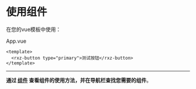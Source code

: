 # 使用组件

在您的vue模板中使用：

App.vue

``` vue
<template>
  <rxz-button type="primary">测试按钮</rxz-button>
</template>
```

---

**通过 [组件](../components/) 查看组件的使用方法，并在导航栏查找您需要的组件**。
